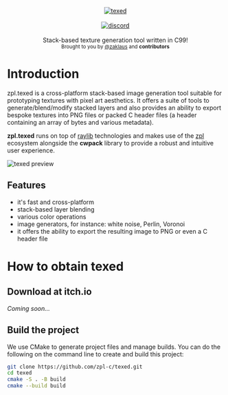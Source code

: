 <div align="center">
    <a href="https://github.com/zpl-c/zpl"><img src="https://user-images.githubusercontent.com/2182108/111983468-d5593e80-8b12-11eb-9c59-8c78ecc0504e.png" alt="texed" /></a>
</div>

<br />

<div align="center">
    <a href="https://discord.gg/2fZVEym"><img src="https://img.shields.io/discord/354670964400848898?color=7289DA&style=for-the-badge" alt="discord" /></a>
</div>

<br />
<div align="center">
  Stack-based texture generation tool written in C99!
</div>

<div align="center">
  <sub>
    Brought to you by <a href="https://github.com/zaklaus">@zaklaus</a>
    and <strong>contributors</strong>
  </sub>
</div>

# Introduction
zpl.texed is a cross-platform stack-based image generation tool suitable for prototyping textures with pixel art aesthetics. It offers a suite of tools to generate/blend/modify stacked layers and also provides an ability to export bespoke textures into PNG files or packed C header files (a header containing an array of bytes and various metadata).

**zpl.texed** runs on top of [raylib](https://raylib.com/) technologies and makes use of the [zpl](https://zpl.pw/) ecosystem alongside the **cwpack** library to provide a robust and intuitive user experience.

![texed preview](https://user-images.githubusercontent.com/9026786/118902426-eb6a5c00-b915-11eb-8569-593cbc8f4980.png)

## Features
* it's fast and cross-platform
* stack-based layer blending
* various color operations
* image generators, for instance: white noise, Perlin, Voronoi
* it offers the ability to export the resulting image to PNG or even a C header file

# How to obtain texed
## Download at itch.io
*Coming soon...*

## Build the project
We use CMake to generate project files and manage builds.
You can do the following on the command line to create and build this project:
```sh
git clone https://github.com/zpl-c/texed.git
cd texed
cmake -S . -B build
cmake --build build
```
